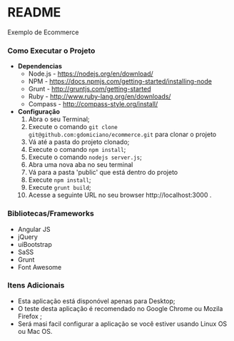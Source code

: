 # README #

Exemplo de Ecommerce

### Como Executar o Projeto ###

* **Dependencias**
	* Node.js - https://nodejs.org/en/download/
	* NPM - https://docs.npmjs.com/getting-started/installing-node
	* Grunt - http://gruntjs.com/getting-started
	* Ruby - http://www.ruby-lang.org/en/downloads/
	* Compass - http://compass-style.org/install/
* **Configuração**
	1. Abra o seu Terminal;
	1. Execute o comando `git clone git@github.com:gdomiciano/ecommerce.git` para clonar o projeto
	1. Vá até a pasta do projeto clonado;
	1. Execute o comando `npm install`;
	1. Execute o comando `nodejs server.js`;
	1. Abra uma nova aba no seu terminal
	1. Vá para a pasta 'public' que está dentro do projeto
	1. Execute `npm install`;
	1. Execute `grunt build`;
	1. Acesse a seguinte URL no seu browser http://localhost:3000 .

### Bibliotecas/Frameworks ###

* Angular JS
* jQuery
* uiBootstrap
* SaSS
* Grunt
* Font Awesome

### Itens Adicionais ###

* Esta aplicação está disponóvel apenas para Desktop;
* O teste desta aplicação é recomendado no Google Chrome ou Mozila Firefox ;
* Será masi facil configurar a aplicação se você estiver usando Linux OS ou Mac OS.